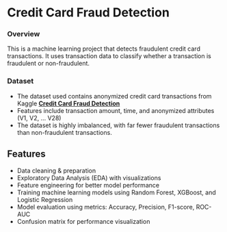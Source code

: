 # Credit Card Fraud Detection 

### Overview
This is a machine learning project that detects fraudulent credit card transactions. 
It uses transaction data to classify whether a transaction is fraudulent or non-fraudulent.

### Dataset
- The dataset used contains anonymized credit card transactions from Kaggle
  **[Credit Card Fraud Detection]((https://www.kaggle.com/datasets/mlg-ulb/creditcardfraud?resource=download))**
- Features include transaction amount, time, and anonymized attributes (V1, V2, … V28)
- The dataset is highly imbalanced, with far fewer fraudulent transactions than non-fraudulent transactions.

## Features
- Data cleaning & preparation
- Exploratory Data Analysis (EDA) with visualizations
- Feature engineering for better model performance
- Training machine learning models using Random Forest, XGBoost, and Logistic Regression
- Model evaluation using metrics: Accuracy, Precision, F1-score, ROC-AUC
- Confusion matrix for performance visualization

